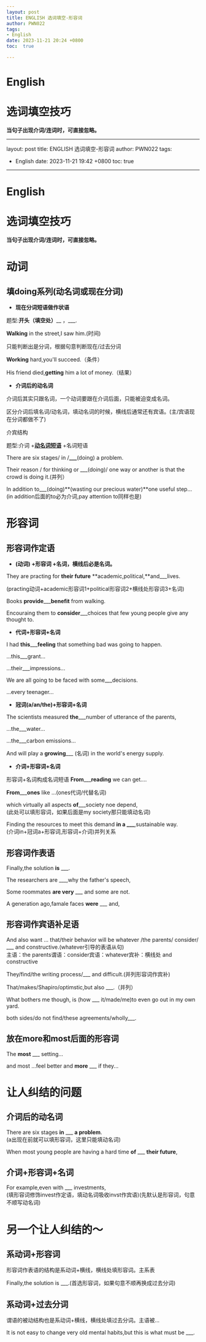 ```yaml
---
layout: post
title: ENGLISH 选词填空-形容词
author: PWN022
tags:
- English
date: 2023-11-21 20:24 +0800
toc:  true

---
```


# English

# 选词填空技巧

**当句子出现介词/连词时，可直接忽略。**

---
layout: post
title: ENGLISH 选词填空-形容词
author: PWN022
tags:
- English
date: 2023-11-21 19:42 +0800
toc:  true

---

# English

# 选词填空技巧

**当句子出现介词/连词时，可直接忽略。**

# 动词

## 填doing系列(动名词或现在分词)

- **现在分词短语做作状语**

题型:**开头（填空处）**__ ，___.

**Walking** in the street,I saw him.(时间)  

只能判断出是分词，根据句意判断现在/过去分词

**Working** hard,you'll succeed.（条件）

His friend died,**getting**  him  a lot of money.（结果）

- **介词后的动名词**

介词后其实只跟名词，一个动词要跟在介词后面，只能被迫变成名词。

区分介词后填名词/动名词，填动名词的时候，横线后通常还有宾语。(主/宾语现在分词都做不了)

介宾结构

题型:介词  +<u>**动名词短语**</u>  +名词短语

There are six stages/ in /**___**(doing) a problem.

Their reason / for thinking or ___(doing)/ one way or another is that the crowd is doing it.(并列）

In addition to___(doing)**(wasting our precious water)**one useful step...
(in addition后面的to必为介词,pay attention to同样也是)

# 形容词

## 形容词作定语

- **(动词)   +形容词   +名词，横线后必是名词。**

They are practing for **their future** **academic,political,**and___lives.

(practing动词+academic形容词1+political形容词2+横线处形容词3+名词)

Books **provide**___**benefit** from walking.

Encouraing them to **consider**___choices that few young people give any thought to.

- **代词+形容词+名词**

I had **this**___**feeling** that something bad was going to happen.

...this___grant...

...their___impressions...

We are all going to be faced with some___decisions.

...every   teenager...

- **冠词(a/an/the)+形容词+名词**

The scientists measured **the**___number of utterance  of the parents,

...the___water...

...the___carbon emissions...

And will play a **growing**___ (名词) in the world's energy supply.

- **介词+形容词+名词**

形容词+名词构成名词短语
**From**___**reading** we can get....

**From**___**ones** like ...(ones代词/代替名词)

which virtually all aspects **of**___society noe depend,  
(此处可以填形容词，如果后面是my society那只能填动名词)

Finding the resources to meet this demand **in a ___**,sustainable way.  
(介词in+冠词a+形容词,形容词+介词)并列关系

## 形容词作表语

Finally,the solution **is** ___.

The researchers are ___,why the father's speech,

Some roommates **are very** ___ and some are not.

A generation ago,famale faces **were** ___ and,

## 形容词作宾语补足语

And also want ... that/their behavior will be whatever /the parents/ consider/ ___ and constructive.(whatever引导的表语从句)  
主语：the parents谓语：consider宾语：whatever宾补：横线处 and constructive

They/find/the writing process/___ and difficult.(并列形容词作宾补)

That/makes/Shapiro/optimstic,but also ___.（并列）

What bothers me though, is (how ___ it/made/me)to even go out in my own yard.

both sides/do not find/these agreements/wholly___.

## 放在more和most后面的形容词

The **most** ___ setting...

and most ...feel better and **more** ___ if they...

# 让人纠结的问题

## 介词后的动名词

There are six stages **in** ___ **a problem**.  
(a出现在前就可以填形容词，这里只能填动名词)

When most young people are having a hard time **of** ___ **their future**,

## 介词+形容词+名词

For example,even with ___ investments,  
(填形容词修饰invest作定语，填动名词吸收invst作宾语)(先默认是形容词，句意不顺写动名词)

# 另一个让人纠结的～

## 系动词+形容词

形容词作表语的结构是系动词+横线，横线处填形容词。主系表

Finally,the solution is ___.(首选形容词，如果句意不顺再换成过去分词)

## 系动词+过去分词

谓语的被动结构也是系动词+横线，横线处填过去分词。主语被...

It is not easy to change very old mental habits,but this is what must be ___.
